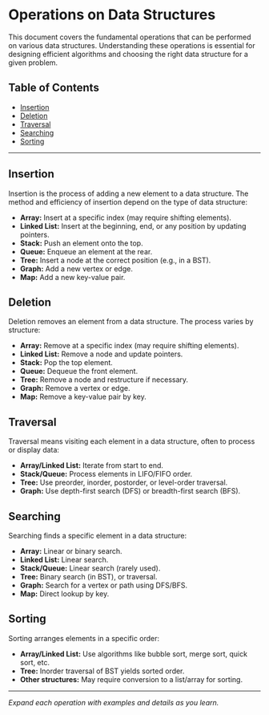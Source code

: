 # Operations on Data Structures

This document covers the fundamental operations that can be performed on various data structures. Understanding these operations is essential for designing efficient algorithms and choosing the right data structure for a given problem.

## Table of Contents

- [Insertion](#insertion)
- [Deletion](#deletion)
- [Traversal](#traversal)
- [Searching](#searching)
- [Sorting](#sorting)

---

## Insertion

Insertion is the process of adding a new element to a data structure. The method and efficiency of insertion depend on the type of data structure:

- **Array:** Insert at a specific index (may require shifting elements).
- **Linked List:** Insert at the beginning, end, or any position by updating pointers.
- **Stack:** Push an element onto the top.
- **Queue:** Enqueue an element at the rear.
- **Tree:** Insert a node at the correct position (e.g., in a BST).
- **Graph:** Add a new vertex or edge.
- **Map:** Add a new key-value pair.

## Deletion

Deletion removes an element from a data structure. The process varies by structure:

- **Array:** Remove at a specific index (may require shifting elements).
- **Linked List:** Remove a node and update pointers.
- **Stack:** Pop the top element.
- **Queue:** Dequeue the front element.
- **Tree:** Remove a node and restructure if necessary.
- **Graph:** Remove a vertex or edge.
- **Map:** Remove a key-value pair by key.

## Traversal

Traversal means visiting each element in a data structure, often to process or display data:

- **Array/Linked List:** Iterate from start to end.
- **Stack/Queue:** Process elements in LIFO/FIFO order.
- **Tree:** Use preorder, inorder, postorder, or level-order traversal.
- **Graph:** Use depth-first search (DFS) or breadth-first search (BFS).

## Searching

Searching finds a specific element in a data structure:

- **Array:** Linear or binary search.
- **Linked List:** Linear search.
- **Stack/Queue:** Linear search (rarely used).
- **Tree:** Binary search (in BST), or traversal.
- **Graph:** Search for a vertex or path using DFS/BFS.
- **Map:** Direct lookup by key.

## Sorting

Sorting arranges elements in a specific order:

- **Array/Linked List:** Use algorithms like bubble sort, merge sort, quick sort, etc.
- **Tree:** Inorder traversal of BST yields sorted order.
- **Other structures:** May require conversion to a list/array for sorting.

---

*Expand each operation with examples and details as you learn.*
